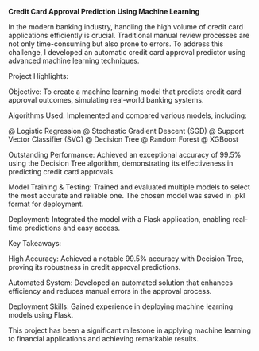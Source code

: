 **Credit Card Approval Prediction Using Machine Learning**

In the modern banking industry, handling the high volume of credit card applications efficiently is crucial. Traditional manual review processes are not only time-consuming but also prone to errors. To address this challenge, I developed an automatic credit card approval predictor using advanced machine learning techniques.

Project Highlights:

Objective: To create a machine learning model that predicts credit card approval outcomes, simulating real-world banking systems.

Algorithms Used: Implemented and compared various models, including:

 @ Logistic Regression
 @ Stochastic Gradient Descent (SGD)
 @ Support Vector Classifier (SVC)
 @ Decision Tree
 @ Random Forest
 @ XGBoost

Outstanding Performance: Achieved an exceptional accuracy of 99.5% using the Decision Tree algorithm, demonstrating its effectiveness in predicting credit card approvals.

Model Training & Testing: Trained and evaluated multiple models to select the most accurate and reliable one. The chosen model was saved in .pkl format for deployment.

Deployment: Integrated the model with a Flask application, enabling real-time predictions and easy access.

Key Takeaways:

High Accuracy: Achieved a notable 99.5% accuracy with Decision Tree, proving its robustness in credit approval predictions.

Automated System: Developed an automated solution that enhances efficiency and reduces manual errors in the approval process.

Deployment Skills: Gained experience in deploying machine learning models using Flask.

This project has been a significant milestone in applying machine learning to financial applications and achieving remarkable results.

